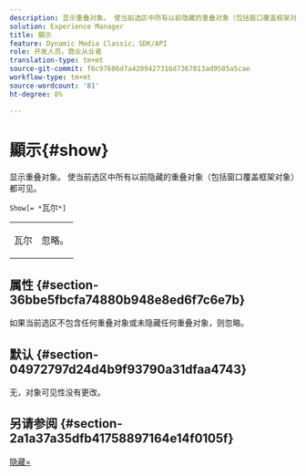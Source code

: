 ```yaml
---
description: 显示重叠对象。 使当前选区中所有以前隐藏的重叠对象（包括窗口覆盖框架对象）都可见。
solution: Experience Manager
title: 顯示
feature: Dynamic Media Classic，SDK/API
role: 开发人员，商业从业者
translation-type: tm+mt
source-git-commit: f6c97606d7a4209427316d7367013ad9585a5cae
workflow-type: tm+mt
source-wordcount: '81'
ht-degree: 8%

---
```



# 顯示{#show}

显示重叠对象。 使当前选区中所有以前隐藏的重叠对象（包括窗口覆盖框架对象）都可见。

`Show[= *`瓦尔`*]`

<table id="simpletable_88D25B9C8E0A47EF90C8ABEBDE777183"> 
 <tr class="strow"> 
  <td class="stentry"> <p><span class="varname"> 瓦尔</span> </p> </td> 
  <td class="stentry"> <p>忽略。 </p></td> 
 </tr> 
</table>

## 属性 {#section-36bbe5fbcfa74880b948e8ed6f7c6e7b}

如果当前选区不包含任何重叠对象或未隐藏任何重叠对象，则忽略。

## 默认 {#section-04972797d24d4b9f93790a31dfaa4743}

无，对象可见性没有更改。

## 另请参阅 {#section-2a1a37a35dfb41758897164e14f0105f}

[隐藏=](../../../../../ir-api/http-protocol/image-rendering-api-ref/c-ir-http-protocol-ref/c-ir-http-protocol-command-reference/r-ir-hide.md#reference-681b9782f90a45b18ed50292ab2c096c)
